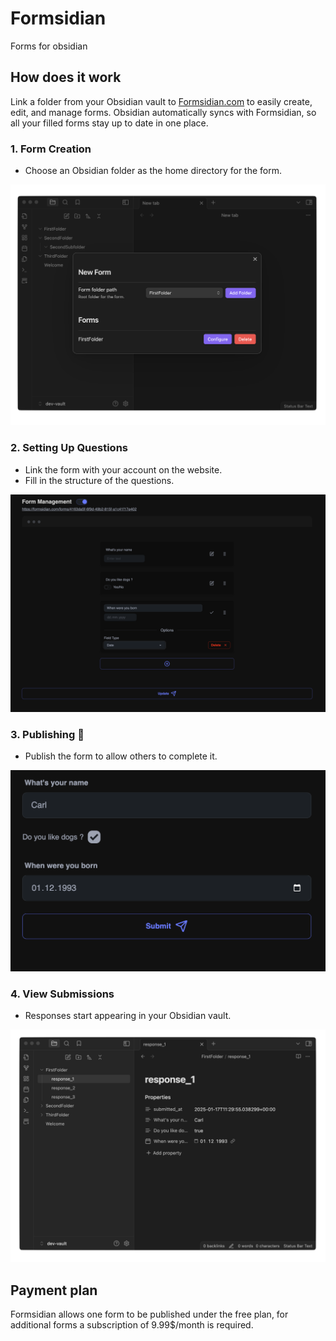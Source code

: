 # Formsidian

Forms for obsidian

## How does it work

Link a folder from your Obsidian vault to [Formsidian.com](https://formsidian.com) to easily create, edit, and manage forms. Obsidian automatically syncs with Formsidian, so all your filled forms stay up to date in one place.


### 1. Form Creation
- Choose an Obsidian folder as the home directory for the form.

![Form Creation](./public/1-form-creation.png)

### 2. Setting Up Questions
- Link the form with your account on the website.
- Fill in the structure of the questions.

![Setting Up Questions](./public/2-form-management.png)

### 3. Publishing 🎉
- Publish the form to allow others to complete it.

![Publishing](./public/3-form-fill.png)

### 4. View Submissions
- Responses start appearing in your Obsidian vault.

![View Submissions](./public/4-form-synced.png)


## Payment plan
Formsidian allows one form to be published under the free plan, for additional forms a subscription of 9.99$/month is required.
